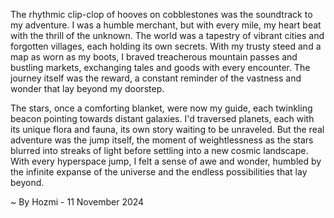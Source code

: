 
The rhythmic clip-clop of hooves on cobblestones was the soundtrack to my adventure. I was a humble merchant, but with every mile, my heart beat with the thrill of the unknown. The world was a tapestry of vibrant cities and forgotten villages, each holding its own secrets. With my trusty steed and a map as worn as my boots, I braved treacherous mountain passes and bustling markets, exchanging tales and goods with every encounter. The journey itself was the reward, a constant reminder of the vastness and wonder that lay beyond my doorstep. 

The stars, once a comforting blanket, were now my guide, each twinkling beacon pointing towards distant galaxies.  I'd traversed planets, each with its unique flora and fauna, its own story waiting to be unraveled.  But the real adventure was the jump itself, the moment of weightlessness as the stars blurred into streaks of light before settling into a new cosmic landscape. With every hyperspace jump, I felt a sense of awe and wonder, humbled by the infinite expanse of the universe and the endless possibilities that lay beyond.

~ By Hozmi - 11 November 2024

